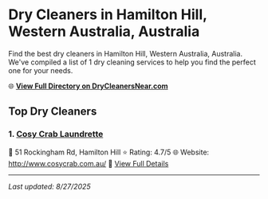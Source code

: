 # Dry Cleaners in Hamilton Hill, Western Australia, Australia

Find the best dry cleaners in Hamilton Hill, Western Australia, Australia. We've compiled a list of 1 dry cleaning services to help you find the perfect one for your needs.

🌐 **[View Full Directory on DryCleanersNear.com](https://drycleanersnear.com/city/Australia/Western%20Australia/Hamilton%20Hill)**

## Top Dry Cleaners

### 1. [Cosy Crab Laundrette](https://drycleanersnear.com/dryCleaner/68ad16241d9ee695c9252db2/cosy-crab-laundrette)
📍 51 Rockingham Rd, Hamilton Hill
⭐ Rating: 4.7/5
🌐 Website: http://www.cosycrab.com.au/
🔗 [View Full Details](https://drycleanersnear.com/dryCleaner/68ad16241d9ee695c9252db2/cosy-crab-laundrette)


---

*Last updated: 8/27/2025*

